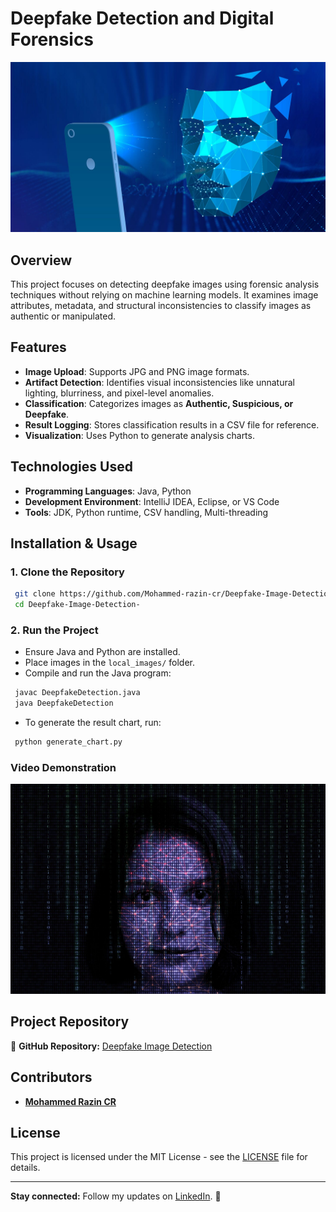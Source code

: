 # **Deepfake Detection and Digital Forensics**

![Deepfake Detection](Deepfake.jpg)

## **Overview**
This project focuses on detecting deepfake images using forensic analysis techniques without relying on machine learning models. It examines image attributes, metadata, and structural inconsistencies to classify images as authentic or manipulated.

## **Features**
- **Image Upload**: Supports JPG and PNG image formats.
- **Artifact Detection**: Identifies visual inconsistencies like unnatural lighting, blurriness, and pixel-level anomalies.
- **Classification**: Categorizes images as **Authentic, Suspicious, or Deepfake**.
- **Result Logging**: Stores classification results in a CSV file for reference.
- **Visualization**: Uses Python to generate analysis charts.

## **Technologies Used**
- **Programming Languages**: Java, Python
- **Development Environment**: IntelliJ IDEA, Eclipse, or VS Code
- **Tools**: JDK, Python runtime, CSV handling, Multi-threading

## **Installation & Usage**
### **1. Clone the Repository**
```bash
 git clone https://github.com/Mohammed-razin-cr/Deepfake-Image-Detection-.git
 cd Deepfake-Image-Detection-
```

### **2. Run the Project**
- Ensure Java and Python are installed.
- Place images in the `local_images/` folder.
- Compile and run the Java program:
```bash
 javac DeepfakeDetection.java
 java DeepfakeDetection
```
- To generate the result chart, run:
```bash
 python generate_chart.py
```

### **Video Demonstration**
<a href="https://youtu.be/Cyd41Zw7aYs?si=3-HNLIMXP8NHvV4Z">
  <img src="gen-deepfakes.jpg" alt="Watch the video" width="600">
</a>

## **Project Repository**
🔗 **GitHub Repository:** [Deepfake Image Detection](https://github.com/Mohammed-razin-cr/Deepfake-Image-Detection-)

## **Contributors**
- **[Mohammed Razin CR](https://www.linkedin.com/in/mohammed-razin-cr-100b432a3/)**

## **License**
This project is licensed under the MIT License - see the [LICENSE](LICENSE) file for details.

---
**Stay connected:** Follow my updates on [LinkedIn](https://www.linkedin.com/in/mohammed-razin-cr-100b432a3/). 🚀

